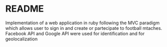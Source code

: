 # README

Implementation of a web application in ruby following the MVC paradigm which allows user to sign in and create or partecipate to football mtaches. Facebook API and Google API were used for identification and for geolocalization
